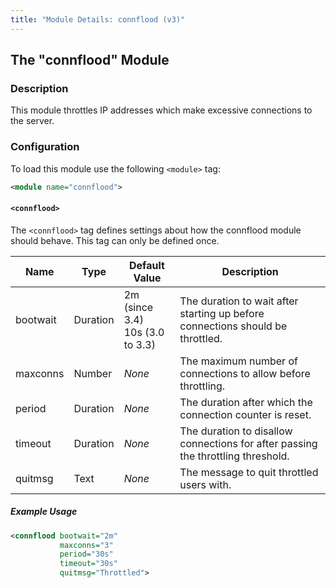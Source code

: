 ```yaml
---
title: "Module Details: connflood (v3)"
---
```


## The "connflood" Module

### Description

This module throttles IP addresses which make excessive connections to the server.

### Configuration

To load this module use the following `<module>` tag:

```xml
<module name="connflood">
```

#### `<connflood>`

The `<connflood>` tag defines settings about how the connflood module should behave. This tag can only be defined once.

Name     | Type     | Default Value                      | Description
-------- | -------- | ---------------------------------- | -----------
bootwait | Duration | 2m (since 3.4)<br>10s (3.0 to 3.3) | The duration to wait after starting up before connections should be throttled.
maxconns | Number   | *None*                             | The maximum number of connections to allow before throttling.
period   | Duration | *None*                             | The duration after which the connection counter is reset.
timeout  | Duration | *None*                             | The duration to disallow connections for after passing the throttling threshold.
quitmsg  | Text     | *None*                             | The message to quit throttled users with.

##### Example Usage

```xml
<connflood bootwait="2m"
           maxconns="3"
           period="30s"
           timeout="30s"
           quitmsg="Throttled">
```
